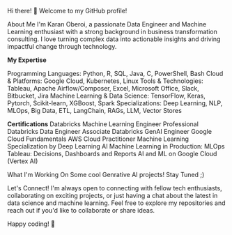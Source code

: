 Hi there! 👋 Welcome to my GitHub profile!

About Me
I'm Karan Oberoi, a passionate Data Engineer and Machine Learning enthusiast with a strong background in business transformation consulting. I love turning complex data into actionable insights and driving impactful change through technology.

**My Expertise**

Programming Languages: Python, R, SQL, Java, C, PowerShell, Bash
Cloud & Platforms: Google Cloud, Kubernetes, Linux
Tools & Technologies: Tableau, Apache Airflow/Composer, Excel, Microsoft Office, Slack, Bitbucket, Jira
Machine Learning & Data Science: TensorFlow, Keras, Pytorch, Scikit-learn, XGBoost, Spark
Specializations: Deep Learning, NLP, MLOps, Big Data, ETL, LangChain, RAGs, LLM, Vector Stores

**Certifications**
Databricks Machine Learning Engineer Professional
Databricks Data Engineer Associate
Databricks GenAI Engineer
Google Cloud Fundamentals
AWS Cloud Practitioner
Machine Learning Specialization by Deep Learning AI
Machine Learning in Production: MLOps
Tableau: Decisions, Dashboards and Reports
AI and ML on Google Cloud (Vertex AI)


What I'm Working On
Some cool Genrative AI projects! Stay Tuned ;)

Let's Connect!
I'm always open to connecting with fellow tech enthusiasts, collaborating on exciting projects, or just having a chat about the latest in data science and machine learning. Feel free to explore my repositories and reach out if you'd like to collaborate or share ideas.

Happy coding! 🚀
